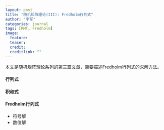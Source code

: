 ```yaml
---
layout: post
title: "随机矩阵理论(III): Fredholm行列式"
author: "李军"
categories: journal
tags: [RMT, Fredholm]
image:
  feature: 
  teaser: 
  credit: 
  creditlink: ""
---
```


本文是随机矩阵理论系列的第三篇文章，简要描述Fredholm行列式的求解方法。

#### 行列式

#### 积和式

#### Fredholm行列式

+ 符号解
+ 数值解


